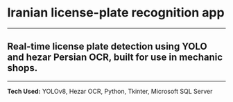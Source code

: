 # Iranian license-plate recognition app
---
## Real-time license plate detection using YOLO and hezar Persian OCR, built for use in mechanic shops.
---
**Tech Used:** YOLOv8, Hezar OCR, Python, Tkinter, Microsoft SQL Server
